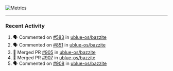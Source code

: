 ![Metrics](https://metrics.lecoq.io/KyleGospo?template=classic&base=header%2C%20activity%2C%20community%2C%20repositories%2C%20metadata&base.indepth=false&base.hireable=false&base.skip=false&config.timezone=America%2FLos_Angeles)

---
### Recent Activity
<!--START_SECTION:activity-->
1. 🗣 Commented on [#583](https://github.com/ublue-os/bazzite/issues/583#issuecomment-2016887911) in [ublue-os/bazzite](https://github.com/ublue-os/bazzite)
2. 🗣 Commented on [#851](https://github.com/ublue-os/bazzite/issues/851#issuecomment-2016856278) in [ublue-os/bazzite](https://github.com/ublue-os/bazzite)
3. 🎉 Merged PR [#905](https://github.com/ublue-os/bazzite/pull/905) in [ublue-os/bazzite](https://github.com/ublue-os/bazzite)
4. 🎉 Merged PR [#907](https://github.com/ublue-os/bazzite/pull/907) in [ublue-os/bazzite](https://github.com/ublue-os/bazzite)
5. 🗣 Commented on [#908](https://github.com/ublue-os/bazzite/pull/908#issuecomment-2016691315) in [ublue-os/bazzite](https://github.com/ublue-os/bazzite)
<!--END_SECTION:activity-->
